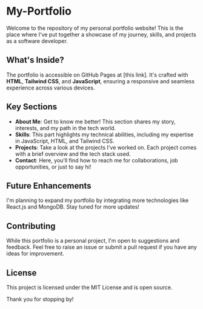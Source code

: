 # My-Portfolio

Welcome to the repository of my personal portfolio website! This is the place where I've put together a showcase of my journey, skills, and projects as a software developer.

## What's Inside?

The portfolio is accessible on GitHub Pages at [this link]. It's crafted with **HTML**, **Tailwind CSS**, and **JavaScript**, ensuring a responsive and seamless experience across various devices.

## Key Sections

- **About Me**: Get to know me better! This section shares my story, interests, and my path in the tech world.
- **Skills**: This part highlights my technical abilities, including my expertise in JavaScript, HTML, and Tailwind CSS.
- **Projects**: Take a look at the projects I've worked on. Each project comes with a brief overview and the tech stack used.
- **Contact**: Here, you'll find how to reach me for collaborations, job opportunities, or just to say hi!

## Future Enhancements

I'm planning to expand my portfolio by integrating more technologies like React.js and MongoDB. Stay tuned for more updates!

## Contributing

While this portfolio is a personal project, I'm open to suggestions and feedback. Feel free to raise an issue or submit a pull request if you have any ideas for improvement.

## License

This project is licensed under the MIT License and is open source.

Thank you for stopping by!
